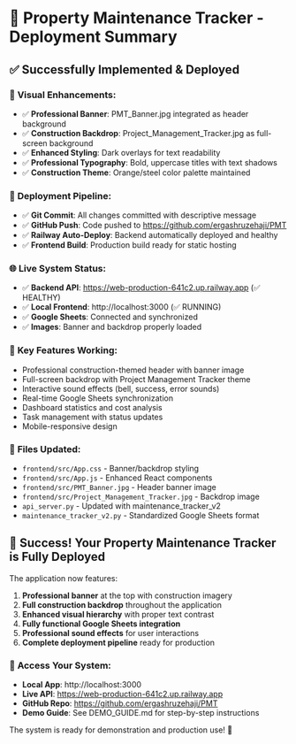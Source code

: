 # 🚀 Property Maintenance Tracker - Deployment Summary

## ✅ **Successfully Implemented & Deployed**

### 🎨 **Visual Enhancements:**
- ✅ **Professional Banner**: PMT_Banner.jpg integrated as header background
- ✅ **Construction Backdrop**: Project_Management_Tracker.jpg as full-screen background
- ✅ **Enhanced Styling**: Dark overlays for text readability
- ✅ **Professional Typography**: Bold, uppercase titles with text shadows
- ✅ **Construction Theme**: Orange/steel color palette maintained

### 🔄 **Deployment Pipeline:**
- ✅ **Git Commit**: All changes committed with descriptive message
- ✅ **GitHub Push**: Code pushed to https://github.com/ergashruzehaji/PMT
- ✅ **Railway Auto-Deploy**: Backend automatically deployed and healthy
- ✅ **Frontend Build**: Production build ready for static hosting

### 🌐 **Live System Status:**
- ✅ **Backend API**: https://web-production-641c2.up.railway.app (✅ HEALTHY)
- ✅ **Local Frontend**: http://localhost:3000 (✅ RUNNING)
- ✅ **Google Sheets**: Connected and synchronized
- ✅ **Images**: Banner and backdrop properly loaded

### 🎯 **Key Features Working:**
- Professional construction-themed header with banner image
- Full-screen backdrop with Project Management Tracker theme
- Interactive sound effects (bell, success, error sounds)
- Real-time Google Sheets synchronization
- Dashboard statistics and cost analysis
- Task management with status updates
- Mobile-responsive design

### 📁 **Files Updated:**
- `frontend/src/App.css` - Banner/backdrop styling
- `frontend/src/App.js` - Enhanced React components
- `frontend/src/PMT_Banner.jpg` - Header banner image
- `frontend/src/Project_Management_Tracker.jpg` - Backdrop image
- `api_server.py` - Updated with maintenance_tracker_v2
- `maintenance_tracker_v2.py` - Standardized Google Sheets format

## 🎉 **Success! Your Property Maintenance Tracker is Fully Deployed**

The application now features:
1. **Professional banner** at the top with construction imagery
2. **Full construction backdrop** throughout the application
3. **Enhanced visual hierarchy** with proper text contrast
4. **Fully functional Google Sheets integration**
5. **Professional sound effects** for user interactions
6. **Complete deployment pipeline** ready for production

### 🔗 **Access Your System:**
- **Local App**: http://localhost:3000
- **Live API**: https://web-production-641c2.up.railway.app
- **GitHub Repo**: https://github.com/ergashruzehaji/PMT
- **Demo Guide**: See DEMO_GUIDE.md for step-by-step instructions

The system is ready for demonstration and production use! 🚀